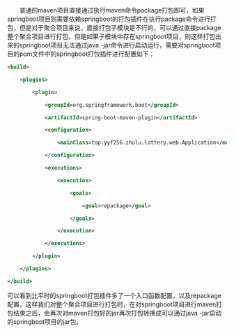 &ensp;&ensp;&ensp;&ensp;普通的maven项目直接通过执行maven命令package打包即可，如果springboot项目则需要依赖springboot的打包插件在执行package命令进行打包，但是对于聚合项目来说，直接打包子模块是不行的，可以通过直接package整个聚合项目进行打包，但是如果子模块中存在springboot项目，则这样打包出来的springboot项目无法通过java -jar命令进行启动运行，需要对springboot项目的pom文件中的springboot打包插件进行配置如下：
```xml
<build>

    <plugins>

        <plugin>

            <groupId>org.springframework.boot</groupId>

            <artifactId>spring-boot-maven-plugin</artifactId>

            <configuration>

                <mainClass>top.yyf256.zhulu.lottery.web.Application</mainClass>

            </configuration>

            <executions>

                <execution>

                    <goals>

                        <goal>repackage</goal>

                    </goals>

                </execution>

            </executions>

        </plugin>

    </plugins>

</build>
```

可以看到比平时的springboot打包插件多了一个入口函数配置，以及repackage配置，这样我们对整个聚合项目进行打包时，在对springboot项目进行maven打包结束之后，会再次对maven打包好的jar再次打包转换成可以通过java -jar启动的springboot项目的jar包。